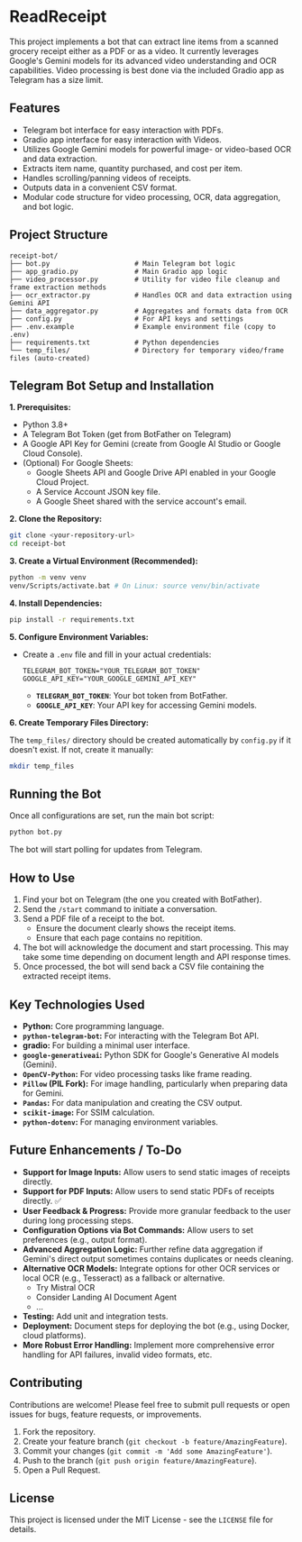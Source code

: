 # ReadReceipt

This project implements a bot that can extract line items from a scanned grocery receipt either as a PDF or as a video. It currently leverages Google's Gemini models for its advanced video understanding and OCR capabilities. Video processing is best done via the included Gradio app as Telegram has a size limit.

## Features
*   Telegram bot interface for easy interaction with PDFs.
*   Gradio app interface for easy interaction with Videos.
*   Utilizes Google Gemini models for powerful image- or video-based OCR and data extraction.
*   Extracts item name, quantity purchased, and cost per item.
*   Handles scrolling/panning videos of receipts.
*   Outputs data in a convenient CSV format.
*   Modular code structure for video processing, OCR, data aggregation, and bot logic.

## Project Structure

```
receipt-bot/
├── bot.py                     # Main Telegram bot logic
├── app_gradio.py              # Main Gradio app logic
├── video_processor.py         # Utility for video file cleanup and frame extraction methods
├── ocr_extractor.py           # Handles OCR and data extraction using Gemini API
├── data_aggregator.py         # Aggregates and formats data from OCR
├── config.py                  # For API keys and settings
├── .env.example               # Example environment file (copy to .env)
├── requirements.txt           # Python dependencies
└── temp_files/                # Directory for temporary video/frame files (auto-created)
```

## Telegram Bot Setup and Installation

**1. Prerequisites:**

*   Python 3.8+
*   A Telegram Bot Token (get from BotFather on Telegram)
*   A Google API Key for Gemini (create from Google AI Studio or Google Cloud Console).
*   (Optional) For Google Sheets:
    *   Google Sheets API and Google Drive API enabled in your Google Cloud Project.
    *   A Service Account JSON key file.
    *   A Google Sheet shared with the service account's email.

**2. Clone the Repository:**

```bash
git clone <your-repository-url>
cd receipt-bot
```

**3. Create a Virtual Environment (Recommended):**

```bash
python -m venv venv
venv/Scripts/activate.bat # On Linux: source venv/bin/activate
```

**4. Install Dependencies:**

```bash
pip install -r requirements.txt
```

**5. Configure Environment Variables:**
*   Create a `.env` file and fill in your actual credentials:
    ```env
    TELEGRAM_BOT_TOKEN="YOUR_TELEGRAM_BOT_TOKEN"
    GOOGLE_API_KEY="YOUR_GOOGLE_GEMINI_API_KEY"

    ```
    *   **`TELEGRAM_BOT_TOKEN`**: Your bot token from BotFather.
    *   **`GOOGLE_API_KEY`**: Your API key for accessing Gemini models.

**6. Create Temporary Files Directory:**

The `temp_files/` directory should be created automatically by `config.py` if it doesn't exist. If not, create it manually:
```bash
mkdir temp_files
```

## Running the Bot

Once all configurations are set, run the main bot script:

```bash
python bot.py
```

The bot will start polling for updates from Telegram.

## How to Use

1.  Find your bot on Telegram (the one you created with BotFather).
2.  Send the `/start` command to initiate a conversation.
3.  Send a PDF file of a receipt to the bot.
    *   Ensure the document clearly shows the receipt items.
    *   Ensure that each page contains no repitition.
4.  The bot will acknowledge the document and start processing. This may take some time depending on document length and API response times.
5.  Once processed, the bot will send back a CSV file containing the extracted receipt items.

## Key Technologies Used

*   **Python:** Core programming language.
*   **`python-telegram-bot`:** For interacting with the Telegram Bot API.
*   **gradio:** For building a minimal user interface.
*   **`google-generativeai`:** Python SDK for Google's Generative AI models (Gemini).
*   **`OpenCV-Python`:**  For video processing tasks like frame reading.
*   **`Pillow` (PIL Fork):** For image handling, particularly when preparing data for Gemini.
*   **`Pandas`:** For data manipulation and creating the CSV output.
*   **`scikit-image`:**  For SSIM calculation.
*   **`python-dotenv`:** For managing environment variables.

## Future Enhancements / To-Do

*   **Support for Image Inputs:** Allow users to send static images of receipts directly.
*   **Support for PDF Inputs:** Allow users to send static PDFs of receipts directly. ✅
*   **User Feedback & Progress:** Provide more granular feedback to the user during long processing steps.
*   **Configuration Options via Bot Commands:** Allow users to set preferences (e.g., output format).
*   **Advanced Aggregation Logic:** Further refine data aggregation if Gemini's direct output sometimes contains duplicates or needs cleaning. 
*   **Alternative OCR Models:** Integrate options for other OCR services or local OCR (e.g., Tesseract) as a fallback or alternative.
    - Try Mistral OCR
    - Consider Landing AI Document Agent
    - ...
*   **Testing:** Add unit and integration tests.
*   **Deployment:** Document steps for deploying the bot (e.g., using Docker, cloud platforms).
*   **More Robust Error Handling:** Implement more comprehensive error handling for API failures, invalid video formats, etc.


## Contributing

Contributions are welcome! Please feel free to submit pull requests or open issues for bugs, feature requests, or improvements.

1.  Fork the repository.
2.  Create your feature branch (`git checkout -b feature/AmazingFeature`).
3.  Commit your changes (`git commit -m 'Add some AmazingFeature'`).
4.  Push to the branch (`git push origin feature/AmazingFeature`).
5.  Open a Pull Request.

## License

This project is licensed under the MIT License - see the `LICENSE` file for details.